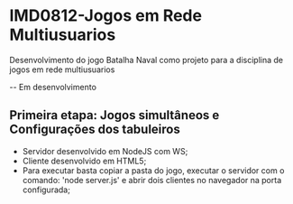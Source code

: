 # IMD0812-Jogos em Rede Multiusuarios
 Desenvolvimento do jogo Batalha Naval como projeto para a disciplina de jogos em rede multiusuarios

 -- Em desenvolvimento

 ## Primeira etapa: Jogos simultâneos e Configurações dos tabuleiros

 * Servidor desenvolvido em NodeJS com WS;
 * Cliente desenvolvido em HTML5;
 * Para executar basta copiar a pasta do jogo, executar o servidor com o comando: 'node server.js' e abrir dois clientes no navegador na porta configurada;
